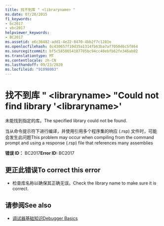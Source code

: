 ```yaml
---
title: 找不到库 " <libraryname> "
ms.date: 07/20/2015
f1_keywords:
- bc2017
- vbc2017
helpviewer_keywords:
- BC2017
ms.assetid: e6c36482-add1-4e22-8470-4bb2f7c1281e
ms.openlocfilehash: 8c430657f10d35a1314fb63ba7af7050d6c5f864
ms.sourcegitcommit: bf5c5850654187705bc94cc40ebfb62fe346ab02
ms.translationtype: MT
ms.contentlocale: zh-CN
ms.lasthandoff: 09/23/2020
ms.locfileid: "91098003"
---
```

# <a name="could-not-find-library-libraryname"></a><span data-ttu-id="97dd4-102">找不到库 " \<libraryname> "</span><span class="sxs-lookup"><span data-stu-id="97dd4-102">Could not find library '\<libraryname>'</span></span>

<span data-ttu-id="97dd4-103">未能找到指定的库。</span><span class="sxs-lookup"><span data-stu-id="97dd4-103">The specified library could not be found.</span></span>  
  
 <span data-ttu-id="97dd4-104">当从命令提示符下进行编译，并使用引用多个程序集的响应 (.rsp) 文件时，可能会发生此问题</span><span class="sxs-lookup"><span data-stu-id="97dd4-104">This problem may occur when compiling from the command prompt and using a response (.rsp) file that references many assemblies</span></span>  
  
 <span data-ttu-id="97dd4-105">**错误 ID：** BC2017</span><span class="sxs-lookup"><span data-stu-id="97dd4-105">**Error ID:** BC2017</span></span>  
  
## <a name="to-correct-this-error"></a><span data-ttu-id="97dd4-106">更正此错误</span><span class="sxs-lookup"><span data-stu-id="97dd4-106">To correct this error</span></span>  
  
- <span data-ttu-id="97dd4-107">检查库名称以确保其正确无误。</span><span class="sxs-lookup"><span data-stu-id="97dd4-107">Check the library name to make sure it is correct.</span></span>  
  
## <a name="see-also"></a><span data-ttu-id="97dd4-108">请参阅</span><span class="sxs-lookup"><span data-stu-id="97dd4-108">See also</span></span>

- [<span data-ttu-id="97dd4-109">调试器基础知识</span><span class="sxs-lookup"><span data-stu-id="97dd4-109">Debugger Basics</span></span>](/visualstudio/debugger/debugger-feature-tour)

